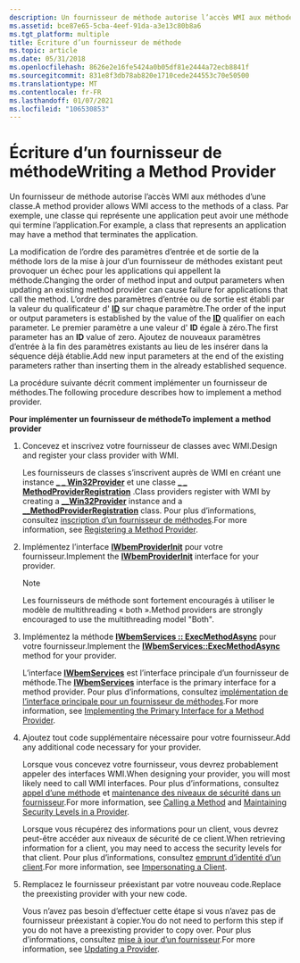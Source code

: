 ```yaml
---
description: Un fournisseur de méthode autorise l’accès WMI aux méthodes d’une classe. Par exemple, une classe qui représente une application peut avoir une méthode qui termine l’application.
ms.assetid: bce87e65-5cba-4eef-91da-a3e13c80b8a6
ms.tgt_platform: multiple
title: Écriture d’un fournisseur de méthode
ms.topic: article
ms.date: 05/31/2018
ms.openlocfilehash: 8626e2e16fe5424a0b05df81e2444a72ecb8841f
ms.sourcegitcommit: 831e8f3db78ab820e1710cede244553c70e50500
ms.translationtype: MT
ms.contentlocale: fr-FR
ms.lasthandoff: 01/07/2021
ms.locfileid: "106530853"
---
```

# <a name="writing-a-method-provider"></a><span data-ttu-id="09302-104">Écriture d’un fournisseur de méthode</span><span class="sxs-lookup"><span data-stu-id="09302-104">Writing a Method Provider</span></span>

<span data-ttu-id="09302-105">Un fournisseur de méthode autorise l’accès WMI aux méthodes d’une classe.</span><span class="sxs-lookup"><span data-stu-id="09302-105">A method provider allows WMI access to the methods of a class.</span></span> <span data-ttu-id="09302-106">Par exemple, une classe qui représente une application peut avoir une méthode qui termine l’application.</span><span class="sxs-lookup"><span data-stu-id="09302-106">For example, a class that represents an application may have a method that terminates the application.</span></span>

<span data-ttu-id="09302-107">La modification de l’ordre des paramètres d’entrée et de sortie de la méthode lors de la mise à jour d’un fournisseur de méthodes existant peut provoquer un échec pour les applications qui appellent la méthode.</span><span class="sxs-lookup"><span data-stu-id="09302-107">Changing the order of method input and output parameters when updating an existing method provider can cause failure for applications that call the method.</span></span> <span data-ttu-id="09302-108">L’ordre des paramètres d’entrée ou de sortie est établi par la valeur du qualificateur d' [**ID**](standard-wmi-qualifiers.md) sur chaque paramètre.</span><span class="sxs-lookup"><span data-stu-id="09302-108">The order of the input or output parameters is established by the value of the [**ID**](standard-wmi-qualifiers.md) qualifier on each parameter.</span></span> <span data-ttu-id="09302-109">Le premier paramètre a une valeur d' **ID** égale à zéro.</span><span class="sxs-lookup"><span data-stu-id="09302-109">The first parameter has an **ID** value of zero.</span></span> <span data-ttu-id="09302-110">Ajoutez de nouveaux paramètres d’entrée à la fin des paramètres existants au lieu de les insérer dans la séquence déjà établie.</span><span class="sxs-lookup"><span data-stu-id="09302-110">Add new input parameters at the end of the existing parameters rather than inserting them in the already established sequence.</span></span>

<span data-ttu-id="09302-111">La procédure suivante décrit comment implémenter un fournisseur de méthodes.</span><span class="sxs-lookup"><span data-stu-id="09302-111">The following procedure describes how to implement a method provider.</span></span>

<span data-ttu-id="09302-112">**Pour implémenter un fournisseur de méthode**</span><span class="sxs-lookup"><span data-stu-id="09302-112">**To implement a method provider**</span></span>

1.  <span data-ttu-id="09302-113">Concevez et inscrivez votre fournisseur de classes avec WMI.</span><span class="sxs-lookup"><span data-stu-id="09302-113">Design and register your class provider with WMI.</span></span>

    <span data-ttu-id="09302-114">Les fournisseurs de classes s’inscrivent auprès de WMI en créant une instance [**\_ \_ Win32Provider**](--win32provider.md) et une classe [**\_ \_ MethodProviderRegistration**](--methodproviderregistration.md) .</span><span class="sxs-lookup"><span data-stu-id="09302-114">Class providers register with WMI by creating a [**\_\_Win32Provider**](--win32provider.md) instance and a [**\_\_MethodProviderRegistration**](--methodproviderregistration.md) class.</span></span> <span data-ttu-id="09302-115">Pour plus d’informations, consultez [inscription d’un fournisseur de méthodes](registering-a-method-provider.md).</span><span class="sxs-lookup"><span data-stu-id="09302-115">For more information, see [Registering a Method Provider](registering-a-method-provider.md).</span></span>

2.  <span data-ttu-id="09302-116">Implémentez l’interface [**IWbemProviderInit**](/windows/desktop/api/Wbemprov/nn-wbemprov-iwbemproviderinit) pour votre fournisseur.</span><span class="sxs-lookup"><span data-stu-id="09302-116">Implement the [**IWbemProviderInit**](/windows/desktop/api/Wbemprov/nn-wbemprov-iwbemproviderinit) interface for your provider.</span></span>

    > [!Note]  
    > <span data-ttu-id="09302-117">Les fournisseurs de méthode sont fortement encouragés à utiliser le modèle de multithreading « both ».</span><span class="sxs-lookup"><span data-stu-id="09302-117">Method providers are strongly encouraged to use the multithreading model "Both".</span></span>

     

3.  <span data-ttu-id="09302-118">Implémentez la méthode [**IWbemServices :: ExecMethodAsync**](/windows/desktop/api/WbemCli/nf-wbemcli-iwbemservices-execmethodasync) pour votre fournisseur.</span><span class="sxs-lookup"><span data-stu-id="09302-118">Implement the [**IWbemServices::ExecMethodAsync**](/windows/desktop/api/WbemCli/nf-wbemcli-iwbemservices-execmethodasync) method for your provider.</span></span>

    <span data-ttu-id="09302-119">L’interface [**IWbemServices**](/windows/desktop/api/WbemCli/nn-wbemcli-iwbemservices) est l’interface principale d’un fournisseur de méthode.</span><span class="sxs-lookup"><span data-stu-id="09302-119">The [**IWbemServices**](/windows/desktop/api/WbemCli/nn-wbemcli-iwbemservices) interface is the primary interface for a method provider.</span></span> <span data-ttu-id="09302-120">Pour plus d’informations, consultez [implémentation de l’interface principale pour un fournisseur de méthodes](implementing-the-primary-interface-for-a-method-provider.md).</span><span class="sxs-lookup"><span data-stu-id="09302-120">For more information, see [Implementing the Primary Interface for a Method Provider](implementing-the-primary-interface-for-a-method-provider.md).</span></span>

4.  <span data-ttu-id="09302-121">Ajoutez tout code supplémentaire nécessaire pour votre fournisseur.</span><span class="sxs-lookup"><span data-stu-id="09302-121">Add any additional code necessary for your provider.</span></span>

    <span data-ttu-id="09302-122">Lorsque vous concevez votre fournisseur, vous devrez probablement appeler des interfaces WMI.</span><span class="sxs-lookup"><span data-stu-id="09302-122">When designing your provider, you will most likely need to call WMI interfaces.</span></span> <span data-ttu-id="09302-123">Pour plus d’informations, consultez [appel d’une méthode](calling-a-method.md) et [maintenance des niveaux de sécurité dans un fournisseur](impersonating-a-client.md).</span><span class="sxs-lookup"><span data-stu-id="09302-123">For more information, see [Calling a Method](calling-a-method.md) and [Maintaining Security Levels in a Provider](impersonating-a-client.md).</span></span>

    <span data-ttu-id="09302-124">Lorsque vous récupérez des informations pour un client, vous devrez peut-être accéder aux niveaux de sécurité de ce client.</span><span class="sxs-lookup"><span data-stu-id="09302-124">When retrieving information for a client, you may need to access the security levels for that client.</span></span> <span data-ttu-id="09302-125">Pour plus d’informations, consultez [emprunt d’identité d’un client](impersonating-a-client.md).</span><span class="sxs-lookup"><span data-stu-id="09302-125">For more information, see [Impersonating a Client](impersonating-a-client.md).</span></span>

5.  <span data-ttu-id="09302-126">Remplacez le fournisseur préexistant par votre nouveau code.</span><span class="sxs-lookup"><span data-stu-id="09302-126">Replace the preexisting provider with your new code.</span></span>

    <span data-ttu-id="09302-127">Vous n’avez pas besoin d’effectuer cette étape si vous n’avez pas de fournisseur préexistant à copier.</span><span class="sxs-lookup"><span data-stu-id="09302-127">You do not need to perform this step if you do not have a preexisting provider to copy over.</span></span> <span data-ttu-id="09302-128">Pour plus d’informations, consultez [mise à jour d’un fournisseur](updating-a-provider.md).</span><span class="sxs-lookup"><span data-stu-id="09302-128">For more information, see [Updating a Provider](updating-a-provider.md).</span></span>

 

 



